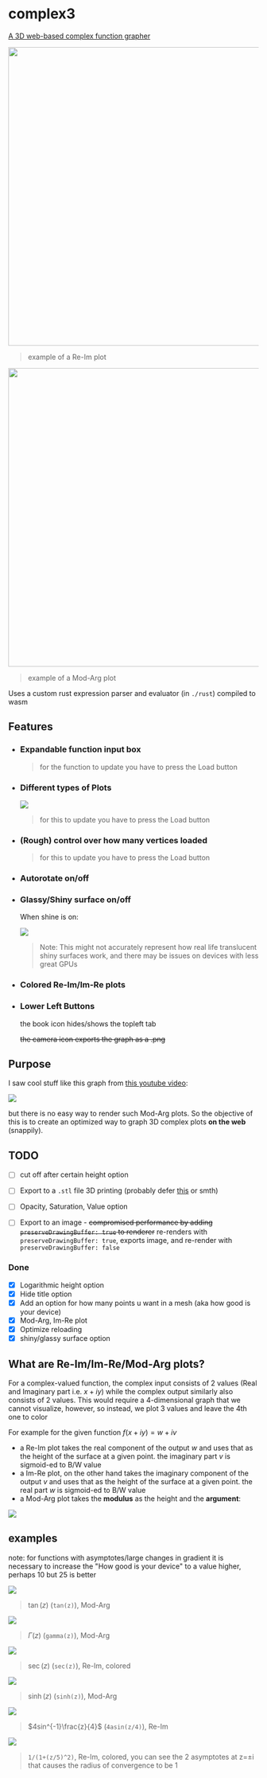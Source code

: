 # complex3

[A 3D web-based complex function grapher](https://hemisemidemipresent.github.io/complex3/)

<img src="https://github.com/hemisemidemipresent/complex3/blob/main/imgs/Re-Im.png" height=600/>


> example of a Re-Im plot

<img src="https://github.com/hemisemidemipresent/complex3/blob/main/imgs/Mod-Arg.png" height=600/>

> example of a Mod-Arg plot

Uses a custom rust expression parser and evaluator (in `./rust`) compiled to wasm

## Features

-   ### Expandable function input box

    > for the function to update you have to press the Load button

-   ### Different types of Plots

    <img src="https://github.com/hemisemidemipresent/complex3/blob/main/imgs/select_plot.png"/>

    > for this to update you have to press the Load button

-   ### (Rough) control over how many vertices loaded

    > for this to update you have to press the Load button

-   ### Autorotate on/off

-   ### Glassy/Shiny surface on/off

    When shine is on:

    <img src="https://github.com/hemisemidemipresent/complex3/blob/main/imgs/shine.png"/>


    > Note: This might not accurately represent how real life translucent shiny surfaces work, and there may be issues on devices with less great GPUs

-   ### Colored Re-Im/Im-Re plots

-   ### Lower Left Buttons

    the book icon hides/shows the topleft tab

    ~~the camera icon exports the graph as a .png~~

## Purpose

I saw cool stuff like this graph from [this youtube video](https://www.youtube.com/watch?v=3qEJeP6qQGA):

<img src="https://github.com/hemisemidemipresent/complex3/blob/main/imgs/youtube.png"/>

but there is no easy way to render such Mod-Arg plots. So the objective of this is to create an optimized way to graph 3D complex plots **on the web** (snappily).

## TODO

-   [ ] cut off after certain height option
-   [ ] Export to a `.stl` file 3D printing (probably defer [this](https://github.com/eligrey/FileSaver.js/) or smth)
-   [ ] Opacity, Saturation, Value option
-   [ ] Export to an image - ~~compromised performance by adding `preserveDrawingBuffer: true` to renderer~~ re-renders with `preserveDrawingBuffer: true`, exports image, and re-render with `preserveDrawingBuffer: false`


### Done

-   [x] Logarithmic height option
-   [x] Hide title option
-   [x] Add an option for how many points u want in a mesh (aka how good is your device)
-   [x] Mod-Arg, Im-Re plot
-   [x] Optimize reloading
-   [x] shiny/glassy surface option

## What are Re-Im/Im-Re/Mod-Arg plots?

For a complex-valued function, the complex input consists of 2 values (Real and Imaginary part i.e. $x+iy$) while the complex output similarly also consists of 2 values. This would require a 4-dimensional graph that we cannot visualize, however, so instead, we plot 3 values and leave the 4th one to color

For example for the given function $f(x+iy) = w+iv$

-   a Re-Im plot takes the real component of the output $w$ and uses that as the height of the surface at a given point. the imaginary part $v$ is sigmoid-ed to B/W value
-   a Im-Re plot, on the other hand takes the imaginary component of the output $v$ and uses that as the height of the surface at a given point. the real part $w$ is sigmoid-ed to B/W value
-   a Mod-Arg plot takes the **modulus** as the height and the **argument**:

<img src="https://github.com/hemisemidemipresent/complex3/blob/main/imgs/mod_arg_explanation.png"/>

## examples

note: for functions with asymptotes/large changes in gradient it is necessary to increase the "How good is your device" to a value higher, perhaps 10 but 25 is better

<img src="https://github.com/hemisemidemipresent/complex3/blob/main/imgs/tan_z.png"/>

> $\tan(z)$ (`tan(z)`), Mod-Arg

<img src="https://github.com/hemisemidemipresent/complex3/blob/main/imgs/gamma_z.png"/>

> $\Gamma(z)$ (`gamma(z)`), Mod-Arg

<img src="https://github.com/hemisemidemipresent/complex3/blob/main/imgs/sec_z.png"/>

> $\sec(z)$ (`sec(z)`), Re-Im, colored

<img src="https://github.com/hemisemidemipresent/complex3/blob/main/imgs/sinh_z.png"/>

> $\sinh(z)$ (`sinh(z)`), Mod-Arg

<img src="https://github.com/hemisemidemipresent/complex3/blob/main/imgs/asinh_z.png"/>

> $4sin^{-1}\frac{z}{4}$ (`4asin(z/4)`), Re-Im

<img src="https://github.com/hemisemidemipresent/complex3/blob/main/imgs/fn_1.png"/>

> `1/(1+(z/5)^2)`, Re-Im, colored, you can see the 2 asymptotes at z=±i that causes the radius of convergence to be 1
